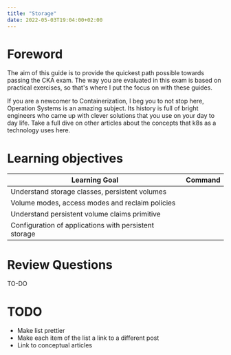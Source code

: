 ```yaml
---
title: "Storage"
date: 2022-05-03T19:04:00+02:00
---
```



# Foreword

The aim of this guide is to provide the quickest path possible towards passing the CKA exam.
The way you are evaluated in this exam is based on practical exercises, so that's where I put the
focus on with these guides.

If you are a newcomer to Containerization, I beg you to not stop here, Operation Systems is an amazing subject.
Its history is full of bright engineers who came up with clever solutions that you use on your day to day life. Take a full dive on other articles about the concepts that k8s as a technology uses here.

# Learning objectives

|            Learning Goal                               |                  Command                    |
| ------------------------------------------------------ | ------------------------------------------- |
| Understand storage classes, persistent volumes         |   |
| Volume modes, access modes and reclaim policies        |   |
| Understand persistent volume claims primitive          |   |
| Configuration of applications with persistent storage  |   |   

# Review Questions

TO-DO

# TODO

* Make list prettier
* Make each item of the list a link to a different post
* Link to conceptual articles
